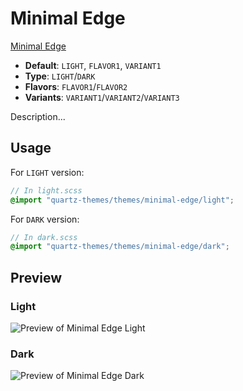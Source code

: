 # Minimal Edge

[Minimal Edge](#)

- **Default**: `LIGHT`, `FLAVOR1`, `VARIANT1`
- **Type**: `LIGHT`/`DARK`
- **Flavors**: `FLAVOR1`/`FLAVOR2`
- **Variants**: `VARIANT1`/`VARIANT2`/`VARIANT3`

Description...

## Usage

For `LIGHT` version:

```scss
// In light.scss
@import "quartz-themes/themes/minimal-edge/light";
```

For `DARK` version:

```scss
// In dark.scss
@import "quartz-themes/themes/minimal-edge/dark";
```

## Preview

### Light

![Preview of Minimal Edge Light](preview-light.png)

### Dark

![Preview of Minimal Edge Dark](preview-dark.png)
